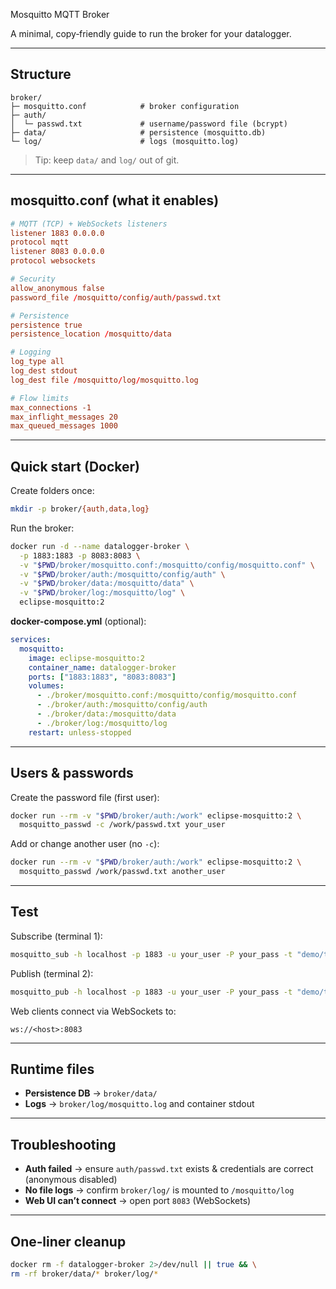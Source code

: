 Mosquitto MQTT Broker

A minimal, copy‑friendly guide to run the broker for your datalogger.

---

## Structure

```
broker/
├─ mosquitto.conf            # broker configuration
├─ auth/
│  └─ passwd.txt             # username/password file (bcrypt)
├─ data/                     # persistence (mosquitto.db)
└─ log/                      # logs (mosquitto.log)
```

> Tip: keep `data/` and `log/` out of git.

---

## mosquitto.conf (what it enables)

```conf
# MQTT (TCP) + WebSockets listeners
listener 1883 0.0.0.0
protocol mqtt
listener 8083 0.0.0.0
protocol websockets

# Security
allow_anonymous false
password_file /mosquitto/config/auth/passwd.txt

# Persistence
persistence true
persistence_location /mosquitto/data

# Logging
log_type all
log_dest stdout
log_dest file /mosquitto/log/mosquitto.log

# Flow limits
max_connections -1
max_inflight_messages 20
max_queued_messages 1000
```

---

## Quick start (Docker)

Create folders once:

```bash
mkdir -p broker/{auth,data,log}
```

Run the broker:

```bash
docker run -d --name datalogger-broker \
  -p 1883:1883 -p 8083:8083 \
  -v "$PWD/broker/mosquitto.conf:/mosquitto/config/mosquitto.conf" \
  -v "$PWD/broker/auth:/mosquitto/config/auth" \
  -v "$PWD/broker/data:/mosquitto/data" \
  -v "$PWD/broker/log:/mosquitto/log" \
  eclipse-mosquitto:2
```

**docker-compose.yml** (optional):

```yaml
services:
  mosquitto:
    image: eclipse-mosquitto:2
    container_name: datalogger-broker
    ports: ["1883:1883", "8083:8083"]
    volumes:
      - ./broker/mosquitto.conf:/mosquitto/config/mosquitto.conf
      - ./broker/auth:/mosquitto/config/auth
      - ./broker/data:/mosquitto/data
      - ./broker/log:/mosquitto/log
    restart: unless-stopped
```

---

## Users & passwords

Create the password file (first user):

```bash
docker run --rm -v "$PWD/broker/auth:/work" eclipse-mosquitto:2 \
  mosquitto_passwd -c /work/passwd.txt your_user
```

Add or change another user (no `-c`):

```bash
docker run --rm -v "$PWD/broker/auth:/work" eclipse-mosquitto:2 \
  mosquitto_passwd /work/passwd.txt another_user
```

---

## Test

Subscribe (terminal 1):

```bash
mosquitto_sub -h localhost -p 1883 -u your_user -P your_pass -t "demo/topic" -v
```

Publish (terminal 2):

```bash
mosquitto_pub -h localhost -p 1883 -u your_user -P your_pass -t "demo/topic" -m "hello"
```

Web clients connect via WebSockets to:

```
ws://<host>:8083
```

---

## Runtime files

* **Persistence DB** → `broker/data/`
* **Logs** → `broker/log/mosquitto.log` and container stdout

---

## Troubleshooting

* **Auth failed** → ensure `auth/passwd.txt` exists & credentials are correct (anonymous disabled)
* **No file logs** → confirm `broker/log/` is mounted to `/mosquitto/log`
* **Web UI can’t connect** → open port `8083` (WebSockets)

---

## One‑liner cleanup

```bash
docker rm -f datalogger-broker 2>/dev/null || true && \
rm -rf broker/data/* broker/log/*
```
